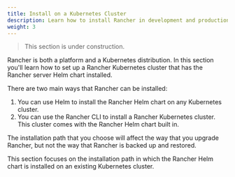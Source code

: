 ```yaml
---
title: Install on a Kubernetes Cluster
description: Learn how to install Rancher in development and production environments. Read about single node and high availability installation
weight: 3
---
```


> This section is under construction.

Rancher is both a platform and a Kubernetes distribution. In this section you'll learn how to set up a Rancher Kubernetes cluster that has the Rancher server Helm chart installed.

There are two main ways that Rancher can be installed:

1. You can use Helm to install the Rancher Helm chart on any Kubernetes cluster.
2. You can use the Rancher CLI to install a Rancher Kubernetes cluster. This cluster comes with the Rancher Helm chart built in.

The installation path that you choose will affect the way that you upgrade Rancher, but not the way that Rancher is backed up and restored.

This section focuses on the installation path in which the Rancher Helm chart is installed on an existing Kubernetes cluster.
